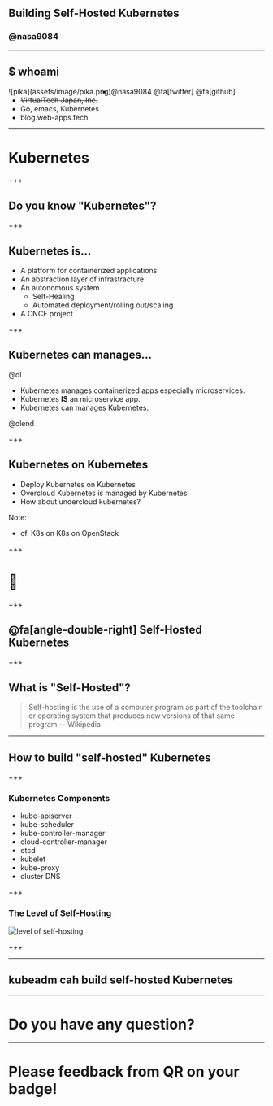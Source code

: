 ## Building Self-Hosted Kubernetes
### @nasa9084

---

## $ whoami

<div style="float: left;">
![pika](assets/image/pika.png)
</div>

* @nasa9084 @fa[twitter] @fa[github]
* ~~VirtualTech Japan, Inc.~~
* Go, emacs, Kubernetes
* blog.web-apps.tech

---

# Kubernetes

+++

## Do you know "Kubernetes"?

+++

## Kubernetes is...

* A platform for containerized applications
* An abstraction layer of infrastracture
* An autonomous system
  * Self-Healing
  * Automated deployment/rolling out/scaling
* A CNCF project

+++

## Kubernetes can manages...

@ol

- Kubernetes manages containerized apps especially microservices.
- Kubernetes **IS** an microservice app.
- Kubernetes can manages Kubernetes.

@olend

+++

## Kubernetes on Kubernetes

- Deploy Kubernetes on Kubernetes
- Overcloud Kubernetes is managed by Kubernetes
- How about undercloud kubernetes?

Note:
* cf. K8s on K8s on OpenStack

+++

# 🤔

+++

## @fa[angle-double-right] Self-Hosted Kubernetes

+++

## What is "Self-Hosted"?

> Self-hosting is the use of a computer program as part of the toolchain or operating system that produces new versions of that same program
-- Wikipedia



---

## How to build "self-hosted" Kubernetes

+++

### Kubernetes Components

* kube-apiserver
* kube-scheduler
* kube-controller-manager
* cloud-controller-manager
* etcd
* kubelet
* kube-proxy
* cluster DNS

+++

### The Level of Self-Hosting

![level of self-hosting](assets/image/level_of_self-hosting.png)

+++



---

## kubeadm cah build self-hosted Kubernetes

---

# Do you have any question?

---

# Please feedback from QR on your badge!
